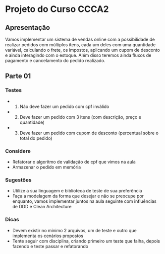# Projeto do Curso CCCA2

## Apresentação

Vamos implementar um sistema de vendas online com a possibilidade de realizar pedidos com múltiplos itens, cada um deles com uma quantidade variável, calculando o frete, os impostos, aplicando um cupom de desconto e ainda interagindo com o estoque. Além disso teremos ainda fluxos de pagamento e cancelamento do pedido realizado.

## Parte 01

### Testes

* 1. Não deve fazer um pedido com cpf inválido
* 2. Deve fazer um pedido com 3 itens (com descrição, preço e quantidade)
* 3. Deve fazer um pedido com cupom de desconto (percentual sobre o total do pedido)

### Considere

* Refatorar o algoritmo de validação de cpf que vimos na aula
* Armazenar o pedido em memória

### Sugestões

* Utilize a sua linguagem e biblioteca de teste de sua preferência
* Faça a modelagem da forma que desejar e não se preocupe por enquanto, vamos implementar juntos na aula seguinte com influências de DDD e Clean Architecture

### Dicas

* Devem existir no mínimo 2 arquivos, um de teste e outro que implementa os cenários propostos
* Tente seguir com disciplina, criando primeiro um teste que falha, depois fazendo e teste passar e refatorando